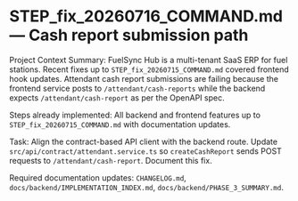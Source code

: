 # STEP_fix_20260716_COMMAND.md — Cash report submission path

Project Context Summary:
FuelSync Hub is a multi-tenant SaaS ERP for fuel stations. Recent fixes up to `STEP_fix_20260715_COMMAND.md` covered frontend hook updates. Attendant cash report submissions are failing because the frontend service posts to `/attendant/cash-reports` while the backend expects `/attendant/cash-report` as per the OpenAPI spec.

Steps already implemented: All backend and frontend features up to `STEP_fix_20260715_COMMAND.md` with documentation updates.

Task: Align the contract-based API client with the backend route. Update `src/api/contract/attendant.service.ts` so `createCashReport` sends POST requests to `/attendant/cash-report`. Document this fix.

Required documentation updates: `CHANGELOG.md`, `docs/backend/IMPLEMENTATION_INDEX.md`, `docs/backend/PHASE_3_SUMMARY.md`.
